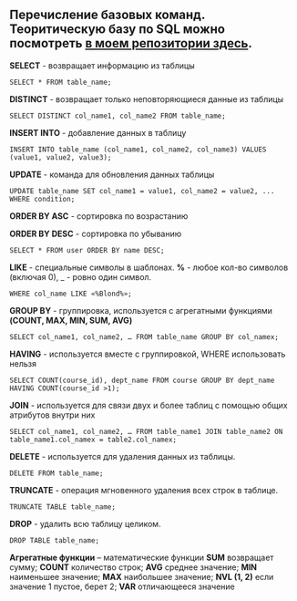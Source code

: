 ## Перечисление базовых команд. Теоритическую базу по SQL можно посмотреть [в моем репозитории здесь](https://github.com/sbrownbear/Konoplev_qa/blob/main/SQL.md).

__SELECT__ - возвращает информацию из таблицы 

`SELECT * FROM table_name;`

__DISTINCT__ - возвращает только неповторяющиеся данные из таблицы

`SELECT DISTINCT col_name1, col_name2 FROM table_name;`

__INSERT INTO__ - добавление данных в таблицу 

`INSERT INTO table_name (col_name1, col_name2, col_name3) VALUES (value1, value2, value3);`

__UPDATE__ - команда для обновления данных таблицы 

`UPDATE table_name SET col_name1 = value1, col_name2 = value2, ... WHERE condition;`

__ORDER BY ASC__ - сортировка по возрастанию

__ORDER BY DESC__ - сортировка по убыванию

`SELECT * FROM user ORDER BY name DESC;`

__LIKE__ - специальные символы в шаблонах. __%__ - любое кол-во символов (включая 0), _ - ровно один символ. 

`WHERE col_name LIKE «%Blond%»;`

__GROUP BY__ - группировка, используется с агрегатными функциями __(COUNT, MAX, MIN, SUM, AVG)__

`SELECT col_name1, col_name2, … FROM table_name GROUP BY col_namex;`

__HAVING__ - используется вместе с группировкой, WHERE использовать нельзя

`SELECT COUNT(course_id), dept_name FROM course GROUP BY dept_name HAVING COUNT(course_id >1);`

__JOIN__ - используется для связи двух и более таблиц с помощью общих атрибутов внутри них

`SELECT col_name1, col_name2, … FROM table_name1 JOIN table_name2 ON table_name1.col_namex = table2.col_namex;`

__DELETE__ - используется для удаления данных из таблицы. 

`DELETE FROM table_name;`

__TRUNCATE__ - операция мгновенного удаления всех строк в таблице. 

`TRUNCATE TABLE table_name;`

__DROP__ - удалить всю таблицу целиком.

`DROP TABLE table_name;`

__Агрегатные функции__ – математические функции __SUM__ возвращает сумму; __COUNT__ количество строк; __AVG__ среднее значение; __MIN__ наименьшее значение; __MAX__ наибольшее значение; __NVL (1, 2)__ если значение 1 пустое, берет 2; __VAR__ отличающееся значение
